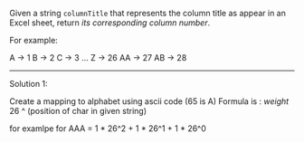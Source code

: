 Given a string `columnTitle` that represents the column title as appear in an Excel sheet, return _its corresponding column number_.

For example:

A -> 1
B -> 2
C -> 3
...
Z -> 26
AA -> 27
AB -> 28


---

Solution 1: 

Create a mapping to alphabet using ascii code (65 is A)
Formula is :
	*weight* 26  ^ (position of char in given string)
	
for examlpe for AAA = 1 * 26^2 + 1 * 26^1 + 1 * 26^0